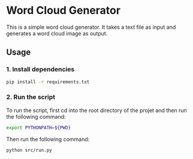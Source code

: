 # Word Cloud Generator
This is a simple word cloud generator. It takes a text file as input and generates a word cloud image as output.

## Usage
### 1. Install dependencies
```bash
pip install -r requirements.txt
```
### 2. Run the script
To run the script, first cd into the root directory of the projet and then run the following command:
```bash
export PYTHONPATH=${PWD}
```
Then run the following command:
```bash
python src/run.py
